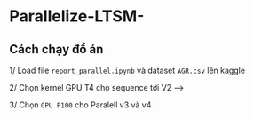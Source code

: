 # Parallelize-LTSM-

## Cách chạy đồ án

1/ Load file `report_parallel.ipynb` và dataset `AGR.csv` lên kaggle

2/ Chọn kernel GPU T4 cho sequence tới V2 --> 

3/ Chọn `GPU P100` cho Paralell v3 và v4
